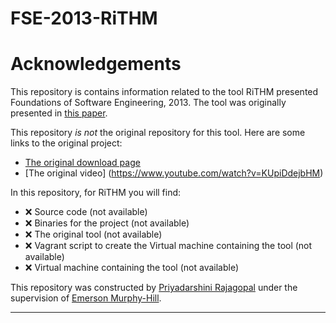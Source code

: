 # FSE-2013-RiTHM

# Acknowledgements #

This repository is contains information related to the tool RiTHM presented Foundations of Software Engineering, 2013. The tool was originally presented in [this paper](http://dl.acm.org/citation.cfm?doid=2491411.2494596).

This repository _is not_ the original repository for this tool. Here are some links to the original project:
* [The original download page](https://uwaterloo.ca/embedded-software-group/projects/rithm)
* [The original video] (https://www.youtube.com/watch?v=KUpiDdejbHM) 

In this repository, for RiTHM you will find:
* :x: Source code (not available)
* :x: Binaries for the project (not available)
* :x: The original tool (not available)
* :x: Vagrant script to create the Virtual machine containing the tool (not available)
* :x: Virtual machine containing the tool (not available)

This repository was constructed by [Priyadarshini Rajagopal](https://github.com/PriyadarshiniRajagopal) under the supervision of [Emerson Murphy-Hill](https://github.com/CaptainEmerson).  

***

